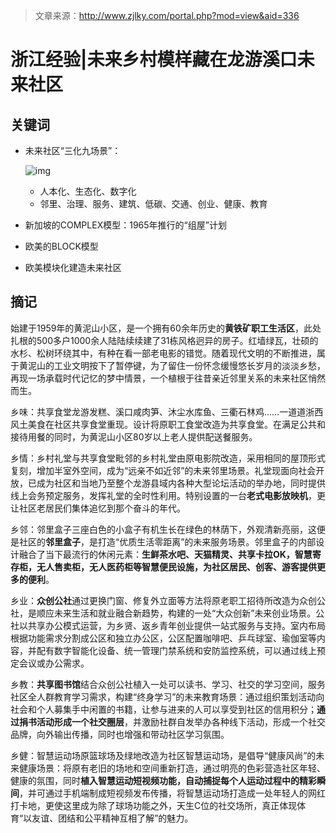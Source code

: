 > 文章来源：http://www.zjlky.com/portal.php?mod=view&aid=336

# 浙江经验|未来乡村模样藏在龙游溪口未来社区

## 关键词

- 未来社区“三化九场景”：

  ![img](http://www.zjlky.com/data/attachment/portal/202302/28/094445xbbij0bzbn9nnb90.jpg)

  - 人本化、生态化、数字化
  - 邻里、治理、服务、建筑、低碳、交通、创业、健康、教育

- 新加坡的COMPLEX模型：1965年推行的“组屋”计划

- 欧美的BLOCK模型

- 欧美模块化建造未来社区



## 摘记

始建于1959年的黄泥山小区，是一个拥有60余年历史的**黄铁矿职工生活区**，此处扎根的500多户1000余人陆陆续续建了31栋风格迥异的房子。红墙绿瓦，壮硕的水杉、松树环绕其中，有种在看一部老电影的错觉。随着现代文明的不断推进，属于黄泥山的工业文明按下了暂停键，为了留住一份怀念缓慢悠长岁月的淡淡乡愁，再现一场承载时代记忆的梦中情景，一个植根于往昔亲近邻里关系的未来社区悄然而生。

乡味：共享食堂龙游发糕、溪口咸肉笋、沐尘水库鱼、三衢石林鸡……一道道浙西风土美食在社区共享食堂重现。设计将原职工食堂改造为共享食堂。在满足公共和接待用餐的同时，为黄泥山小区80岁以上老人提供配送餐服务。

乡情：乡村礼堂与共享食堂毗邻的乡村礼堂由原电影院改造，采用相同的屋顶形式复刻，增加半室外空间，成为“远亲不如近邻”的未来邻里场景。礼堂现面向社会开放，已成为社区和当地乃至整个龙游县域内各种大型论坛活动的举办地，同时提供线上会务预定服务，发挥礼堂的全时性利用。特别设置的一台**老式电影放映机**，更让社区老居民们集体追忆到那个奋斗的年代。

乡邻：邻里盒子三座白色的小盒子有机生长在绿色的林荫下，外观清新亮丽，这便是社区的**邻里盒子**，是打造“优质生活零距离”的未来服务场景。邻里盒子的内部设计融合了当下最流行的休闲元素：**生鲜茶水吧、天猫精灵、共享卡拉OK，智慧寄存柜，无人售卖柜，无人医药柜等智慧便民设施，为社区居民、创客、游客提供更多的便利**。

乡业：**众创公社**通过更换门窗、修复外立面等方法将原老职工招待所改造为众创公社，是顺应未来生活和就业融合新趋势，构建的一处“大众创新”未来创业场景。公社以共享办公模式运营，为乡贤、返乡青年创业提供一站式服务与支持。室内布局根据功能需求分割成公区和独立办公区，公区配置咖啡吧、乒乓球室、瑜伽室等内容，并配有数字智能化设备、统一管理门禁系统和安防监控系统，可以通过线上预定会议或办公需求。

乡教：**共享图书馆**结合众创公社植入一处可以读书、学习、社交的学习空间，服务社区全人群教育学习需求，构建“终身学习”的未来教育场景：通过组织策划活动向社会和个人募集手中闲置的书籍，让参与进来的人可以享受到社区的信用积分；**通过捐书活动形成一个社交圈层**，并激励社群自发举办各种线下活动，形成一个社交品牌，向外输出传播，同时也增强和带动社区学习氛围。

乡健：智慧运动场原篮球场及绿地改造为社区智慧运动场，是倡导“健康风尚”的未来健康场景：将原有老旧的场地和空间重新打造，通过明亮的色彩营造社区年轻、健康的氛围，同时**植入智慧运动短视频功能，自动捕捉每个人运动过程中的精彩瞬间**，并可通过手机端制成短视频发布传播，将智慧运动场打造成一处年轻人的网红打卡地，更使这里成为除了球场功能之外，天生C位的社交场所，真正体现体育“以友谊、团结和公平精神互相了解”的魅力。